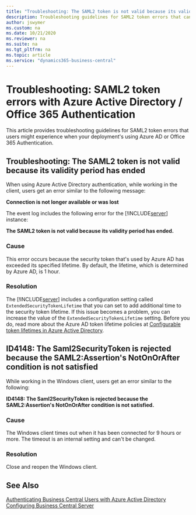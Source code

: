 ```yaml
---
title: "Troubleshooting: The SAML2 token is not valid because its validity period has ended."
description: Troubleshooting guidelines for SAML2 token errors that can occur when using Azure AD or Office authentication
author: jswymer
ms.custom: na
ms.date: 10/21/2020
ms.reviewer: na
ms.suite: na
ms.tgt_pltfrm: na
ms.topic: article
ms.service: "dynamics365-business-central"
---
```

# Troubleshooting: SAML2 token errors with Azure Active Directory / Office 365 Authentication

This article provides troubleshooting guidelines for SAML2 token errors that users might experience when your deployment's using Azure AD or Office 365 Authentication.

## Troubleshooting: The SAML2 token is not valid because its validity period has ended

When using Azure Active Directory authentication, while working in the client, users get an error similar to the following message: 

**Connection is not longer available or was lost**

The event log includes the following error for the [!INCLUDE[server](../developer/includes/server.md)] instance:

**The SAML2 token is not valid because its validity period has ended.** 

### Cause  

This error occurs because the security token that's used by Azure AD has exceeded its specified lifetime. By default, the lifetime, which is determined by Azure AD, is 1 hour.

### Resolution

The [!INCLUDE[server](../developer/includes/server.md)] includes a configuration setting called `ExtendedSecurityTokenLifetime` that you can set to add additional time to the security token lifetime. If this issue becomes a problem, you can increase the value of the  `ExtendedSecurityTokenLifetime` setting. Before you do, read more about the Azure AD token lifetime policies at [Configurable token lifetimes in Azure Active Directory](/azure/active-directory/develop/active-directory-configurable-token-lifetimes).

## ID4148: The Saml2SecurityToken is rejected because the SAML2:Assertion's NotOnOrAfter condition is not satisfied

While working in the Windows client, users get an error similar to the following:

**ID4148: The Saml2SecurityToken is rejected because the SAML2:Assertion's NotOnOrAfter condition is not satisfied.**

### Cause

The Windows client times out when it has been connected for 9 hours or more. The timeout is an internal setting and can't be changed.

### Resolution 

Close and reopen the Windows client.

## See Also

[Authenticating Business Central Users with Azure Active Directory](authenticating-users-with-azure-active-directory.md)  
[Configuring Business Central Server](Configure-server-instance.md)